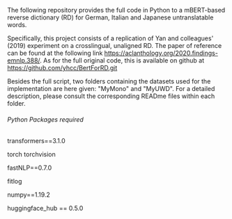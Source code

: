 The following repository provides the full code in Python to a mBERT-based reverse dictionary (RD) for German, Italian and Japanese untranslatable words.

Specifically, this project consists of a replication of Yan and colleagues' (2019) experiment on a crosslingual, unaligned RD. 
The paper of reference can be found at the following link https://aclanthology.org/2020.findings-emnlp.388/. 
As for the full original code, this is available on github at https://github.com/yhcc/BertForRD.git 

Besides the full script, two folders containing the datasets used for the implementation are here given: "MyMono" and "MyUWD". For a detailed description, please consult the corresponding READme files within each folder.

###### Python Packages required

transformers==3.1.0

torch torchvision

fastNLP==0.7.0

fitlog

numpy==1.19.2

huggingface_hub == 0.5.0






